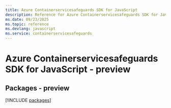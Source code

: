 ```yaml
---
title: Azure Containerservicesafeguards SDK for JavaScript
description: Reference for Azure Containerservicesafeguards SDK for JavaScript
ms.date: 09/23/2025
ms.topic: reference
ms.devlang: javascript
ms.service: containerservicesafeguards
---
```

# Azure Containerservicesafeguards SDK for JavaScript - preview
## Packages - preview
[!INCLUDE [packages](containerservicesafeguards-index.md)]